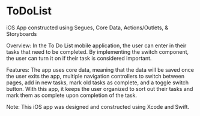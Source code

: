 # ToDoList
iOS App constructed using Segues, Core Data, Actions/Outlets, & Storyboards

Overview: In the To Do List mobile application, the user can enter in their tasks that need to be completed. By implementing the switch component, the user
can turn it on if their task is considered important.

Features: The app uses core data, meaning that the data will be saved once the user exits the app, multiple navigation controllers to switch between pages,
add in new tasks, mark old tasks as complete, and a toggle switch button. With this app, it keeps the user organized to sort out their tasks and mark them
as complete upon completion of the task.

Note: This iOS app was designed and constructed using Xcode and Swift.
